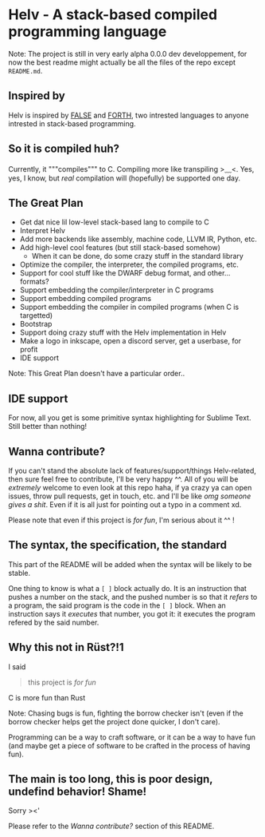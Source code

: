 
# Helv - A stack-based compiled programming language

Note: The project is still in very early alpha 0.0.0 dev developpement,
for now the best readme might actually be
all the files of the repo except `README.md`.

## Inspired by

Helv is inspired by
[FALSE](http://strlen.com/false-language/) and
[FORTH](https://www.forth.com/starting-forth/),
two intrested languages to anyone intrested in stack-based programming.

## So it is compiled huh?

Currently, it """compiles""" to C. Compiling more like transpiling >﹏<.
Yes, yes, I know, but *real* compilation will (hopefully) be supported one day.

## The Great Plan

- Get dat nice lil low-level stack-based lang to compile to C
- Interpret Helv
- Add more backends like assembly, machine code, LLVM IR, Python, etc.
- Add high-level cool features (but still stack-based somehow)
  - When it can be done, do some crazy stuff in the standard library
- Optimize the compiler, the interpreter, the compiled programs, etc.
- Support for cool stuff like the DWARF debug format, and other... formats?
- Support embedding the compiler/interpreter in C programs
- Support embedding compiled programs
- Support embedding the compiler in compiled programs (when C is targetted)
- Bootstrap
- Support doing crazy stuff with the Helv implementation in Helv
- Make a logo in inkscape, open a discord server, get a userbase, for profit
- IDE support

Note: This Great Plan doesn't have a particular order..

## IDE support

For now, all you get is some primitive syntax highlighting for Sublime Text.
Still better than nothing!

## Wanna contribute?

If you can't stand the absolute lack of features/support/things Helv-related,
then sure feel free to contribute, I'll be very happy ^^.
All of you will be *extremely* welcome to even look at this repo haha,
if ya crazy ya can open issues, throw pull requests, get in touch, etc.
and I'll be like *omg someone gives a shit*.
Even if it is all just for pointing out a typo in a comment xd.

Please note that even if this project is *for fun*, I'm serious about it ^^ !

## The syntax, the specification, the standard

This part of the README will be added when
the syntax will be likely to be stable.

One thing to know is what a `[ ]` block actually do.
It is an instruction that pushes a number on the stack,
and the pushed number is so that it *refers* to a program,
the said program is the code in the `[ ]` block.
When an instruction says it *executes* that number,
you got it: it executes the program refered by the said number.

## Why this not in Rüst?!1

I said

> this project is *for fun*

C is more fun than Rust

Note: Chasing bugs is fun, fighting the borrow checker isn't
(even if the borrow checker helps get the project done quicker, I don't care).

Programming can be a way to craft software, or it can be a way to have fun
(and maybe get a piece of software to be crafted in the process of having fun).

## The main is too long, this is poor design, undefind behavior! Shame!

Sorry ><'

Please refer to the *Wanna contribute?* section of this README.
